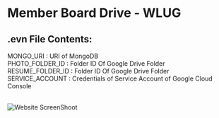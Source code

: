﻿# Member Board Drive - WLUG

## .evn File Contents:<br>

MONGO_URI : URI of MongoDB<br>
PHOTO_FOLDER_ID : Folder ID Of Google Drive Folder<br>
RESUME_FOLDER_ID : Folder ID Of Google Drive Folder<br>
SERVICE_ACCOUNT : Credentials of Service Account of Google Cloud Console<br><br>

![Website ScreenShoot](https://github.com/c0delust/member-board-drive/assets/83002941/5e23aec6-e749-4b99-b2e5-95b7204eca81)

